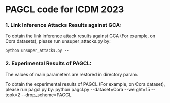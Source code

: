 # PAGCL code for ICDM 2023

### 1. Link Inference Attacks Results against GCA:
To obtain the link inference attack results against GCA (For example, on Cora datasets), please run unsuper_attacks.py by:

```python unsuper_attacks.py -- ```

### 2. Experimental Results of PAGCL:
The values of main parameters are restored in directory param.

To obtain the experimental results of PAGCL (For example, on Cora dataset), please run pagcl.py by:
python pagcl.py --dataset=Cora --weight=15 --topk=2 --drop_scheme=PAGCL